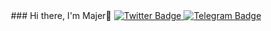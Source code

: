 <div id="header"align="center">
### Hi there, I'm Majer👋
 <a href="https://twitter.com/https://JustMajer_">
    <img src="https://img.shields.io/badge/Twitter-green?style=for-the-badge&logo=twitter&logoColor=white" alt="Twitter Badge"/>
  </a>
   <a href="https://telegram.com/Just_Majer">
    <img src="https://img.shields.io/badge/Telegram-red?style=for-the-badge&logo=telegram&logoColor=white" alt="Telegram Badge"/>
  </a>
</div>
<!--
**JustMajer/JustMajer** is a ✨ _special_ ✨ repository because its `README.md` (this file) appears on your GitHub profile.

Here are some ideas to get you started:

- 🔭 I’m currently working on ...
- 🌱 I’m currently learning ...
- 👯 I’m looking to collaborate on ...
- 🤔 I’m looking for help with ...
- 💬 Ask me about ...
- 📫 How to reach me: ...
- 😄 Pronouns: ...
- ⚡ Fun fact: ...
-->
